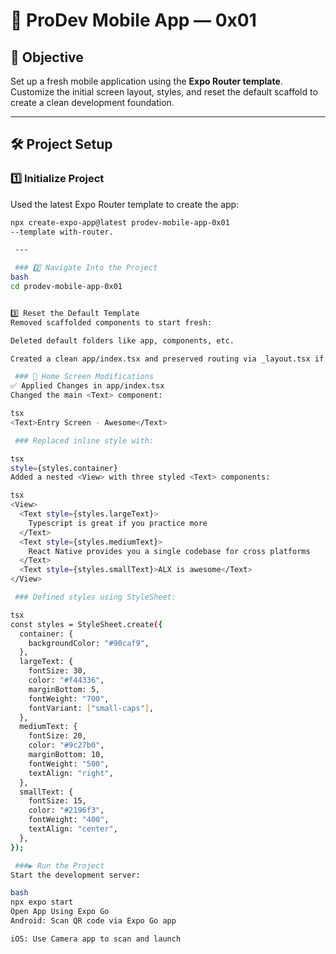 # 📱 ProDev Mobile App — 0x01

## 🚀 Objective

Set up a fresh mobile application using the **Expo Router template**. Customize the initial screen layout, styles, and reset the default scaffold to create a clean development foundation.

---

## 🛠️ Project Setup

### 1️⃣ Initialize Project
Used the latest Expo Router template to create the app:
```bash
npx create-expo-app@latest prodev-mobile-app-0x01 
--template with-router.

 ---

 ### 2️⃣ Navigate Into the Project
bash
cd prodev-mobile-app-0x01


3️⃣ Reset the Default Template
Removed scaffolded components to start fresh:

Deleted default folders like app, components, etc.

Created a clean app/index.tsx and preserved routing via _layout.tsx if needed

 ### 🎨 Home Screen Modifications
✅ Applied Changes in app/index.tsx
Changed the main <Text> component:

tsx
<Text>Entry Screen - Awesome</Text>

 ### Replaced inline style with:

tsx
style={styles.container}
Added a nested <View> with three styled <Text> components:

tsx
<View>
  <Text style={styles.largeText}>
    Typescript is great if you practice more
  </Text>
  <Text style={styles.mediumText}>
    React Native provides you a single codebase for cross platforms
  </Text>
  <Text style={styles.smallText}>ALX is awesome</Text>
</View>

 ### Defined styles using StyleSheet:

tsx
const styles = StyleSheet.create({
  container: {
    backgroundColor: "#90caf9",
  },
  largeText: {
    fontSize: 30,
    color: "#f44336",
    marginBottom: 5,
    fontWeight: "700",
    fontVariant: ["small-caps"],
  },
  mediumText: {
    fontSize: 20,
    color: "#9c27b0",
    marginBottom: 10,
    fontWeight: "500",
    textAlign: "right",
  },
  smallText: {
    fontSize: 15,
    color: "#2196f3",
    fontWeight: "400",
    textAlign: "center",
  },
});

 ###▶️ Run the Project
Start the development server:

bash
npx expo start
Open App Using Expo Go
Android: Scan QR code via Expo Go app

iOS: Use Camera app to scan and launch